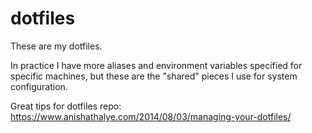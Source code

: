 # dotfiles

These are my dotfiles.

In practice I have more aliases and environment variables specified for specific machines, but these are the "shared" pieces I use for system configuration.

Great tips for dotfiles repo:
https://www.anishathalye.com/2014/08/03/managing-your-dotfiles/
